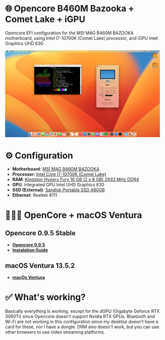 # 🌐 Opencore B460M Bazooka + Comet Lake + iGPU 
Opencore EFI configuration for the MSI MAG B460M BAZOOKA motherboard, using Intel I7-10700K (Comet Lake) processor, and iGPU Intel Graphics UHD 630

![](assets/Config.png)

# ⚙️ Configuration
- **Motherboard**: [MSI MAG B460M BAZOOKA](https://www.msi.com/Motherboard/MAG-B460M-BAZOOKA)
- **Processor**: [Intel Core I7-10700K (Comet Lake)](https://www.intel.com/content/www/us/en/products/sku/199335/intel-core-i710700k-processor-16m-cache-up-to-5-10-ghz/specifications.html)
- **RAM**: [Kingston Hyperx Fury 16 GB (2 x 8 GB) 2933 MHz DDR4](https://www.kingston.com/en/memory/search/discontinuedmodels?partid=HX432C16FB3/8)
- **GPU**: Integrated GPU Intel UHD Graphics 630
- **SSD (External)**: [Sandisk Portable SSD 480GB](https://www.westerndigital.com/products/portable-drives/sandisk-usb-3-2-ssd#SDSSDE30-1T00-G26)
- **Ethernet**: Realtek 8111

# 🧑🏻‍💻 OpenCore + macOS Ventura
## Opencore 0.9.5 Stable
- [**Opencore 0.9.5**](https://github.com/acidanthera/OpenCorePkg/releases/tag/0.9.5)
- [**Instalation Guide**](https://dortania.github.io/OpenCore-Install-Guide/)

## macOS Ventura 13.5.2
- [**macOs Ventura**](https://www.apple.com/macos/ventura/)

# ✅ What's working?
Basically everything is working, except for the dGPU (Gigabyte Geforce RTX 3060Ti) since Opencore doesn't support Nvidia RTX GPUs. Bluetooth and Wi-Fi are not working in this configuration since my desktop doesn't have a card for these, nor I have a dongle. DRM also doesn't work, but you can use other browsers to use video streaming platforms.


